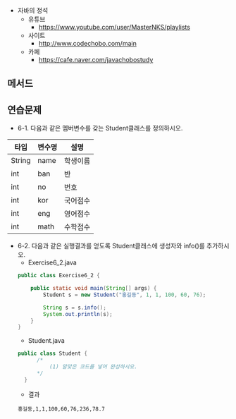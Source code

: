 * 자바의 정석
  - 유튜브 
    - https://www.youtube.com/user/MasterNKS/playlists
  - 사이트
    - http://www.codechobo.com/main
  - 카페
    - https://cafe.naver.com/javachobostudy

## 메서드

## 연습문제
* 6-1. 다음과 같은 멤버변수를 갖는 Student클래스를 정의하시오.

타입|변수명|설명
--|--|--
String | name | 학생이름
int | ban | 반
int | no | 번호
int | kor | 국어점수
int | eng | 영어점수
int | math | 수학점수

* 6-2. 다음과 같은 실행결과를 얻도록 Student클래스에 생성자와 info()를 추가하시오.
  - Exercise6_2.java
  ```java  
  public class Exercise6_2 {

      public static void main(String[] args) {
          Student s = new Student("홍길동", 1, 1, 100, 60, 76);

          String s = s.info();
          System.out.println(s);
      }
  }
  ```
  - Student.java
  ```java
  public class Student {
		/*
		 	(1) 알맞은 코드를 넣어 완성하시오.
		*/
	}
  ```
  - 결과
  ```console
  홍길동,1,1,100,60,76,236,78.7
  ```

